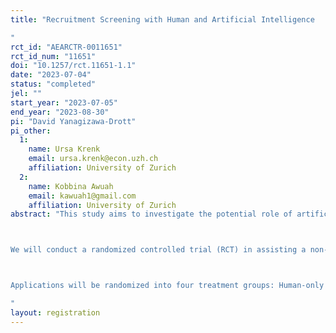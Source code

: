 ```yaml
---
title: "Recruitment Screening with Human and Artificial Intelligence
"
rct_id: "AEARCTR-0011651"
rct_id_num: "11651"
doi: "10.1257/rct.11651-1.1"
date: "2023-07-04"
status: "completed"
jel: ""
start_year: "2023-07-05"
end_year: "2023-08-30"
pi: "David Yanagizawa-Drott"
pi_other:
  1:
    name: Ursa Krenk
    email: ursa.krenk@econ.uzh.ch
    affiliation: University of Zurich
  2:
    name: Kobbina Awuah
    email: kawuah1@gmail.com
    affiliation: University of Zurich
abstract: "This study aims to investigate the potential role of artificial intelligence (AI) in assisting in the screening for labor in the recruitment process, with the use of generative large language models.

We will conduct a randomized controlled trial (RCT) in assisting a non-profit organization in recruiting talent – teachers – within the education sector in a sub-Saharan country. The experiment will involve human evaluators who assess incoming applications for the NGO's fellowship program, with or without the assistance of AI. The human evaluators are tasked to screen applications and decide who continues to the next in-depth interview phase, based on a set of criteria deemed desirable to the organization. We give the same task to the generative AI using prompts. We will explore the disagreement between human and AI in evaluating applications, the human behavioral responses under the AI-assistance in terms of effort and application grading, and the quality of candidates among those that are passed onto the interview phase.

Applications will be randomized into four treatment groups: Human-only (control); Human with AI score assistance; Human with AI score and rationale assistance, and; AI-only. The treatment group will determine whether the evaluator will receive AI assistance in scoring an application and what score (AI-generated or evaluator-determined) will be used to select applicants. In addition to behavioral responses by human evaluators when assisted, we will compare the efficiency of AI-only and AI-assisted recruitment to human-only screening, focusing on the quality of selected applicants, screening costs, and speed. 
"
layout: registration
---
```


